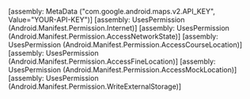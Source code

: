 [assembly: MetaData ("com.google.android.maps.v2.API_KEY", Value="YOUR-API-KEY")]
[assembly: UsesPermission (Android.Manifest.Permission.Internet)]
[assembly: UsesPermission (Android.Manifest.Permission.AccessNetworkState)]
[assembly: UsesPermission (Android.Manifest.Permission.AccessCourseLocation)]
[assembly: UsesPermission (Android.Manifest.Permission.AccessFineLocation)]
[assembly: UsesPermission (Android.Manifest.Permission.AccessMockLocation)]
[assembly: UsesPermission (Android.Manifest.Permission.WriteExternalStorage)]
